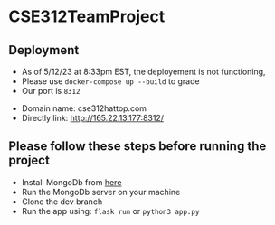 # CSE312TeamProject

## Deployment
* As of 5/12/23 at 8:33pm EST, the deployement is not functioning,
* Please use `docker-compose up --build` to grade
* Our port is `8312`
- Domain name: cse312hattop.com
- Directly link: http://165.22.13.177:8312/

## Please follow these steps before running the project
 - Install MongoDb from [here](https://www.mongodb.com/docs/manual/tutorial/install-mongodb-on-os-x/)
 - Run the MongoDb server on your machine
 - Clone the dev branch
 - Run the app using:
   `flask run` or `python3 app.py`
